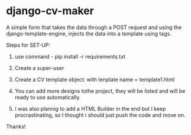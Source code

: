 # django-cv-maker
A simple form that takes the data through a POST request and using the django-template-engine, injects the data into a template using tags.


Steps for SET-UP:

1. use command - 
  pip install -r requirements.txt

2. Create a super-user

3. Create a CV template object:  with tenplate name = template1.html 

4. You can add more designs tothe project, they will be listed and will be ready to use automatically.

5. I was also plannig to add a HTML Builder in the end but I keep procrastinating, so I thought i should just push the code and move on.

Thanks!
